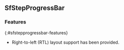 ## SfStepProgressBar

### Features
{:#sfstepprogressbar-features}

 * Right-to-left (RTL) layout support has been provided.
